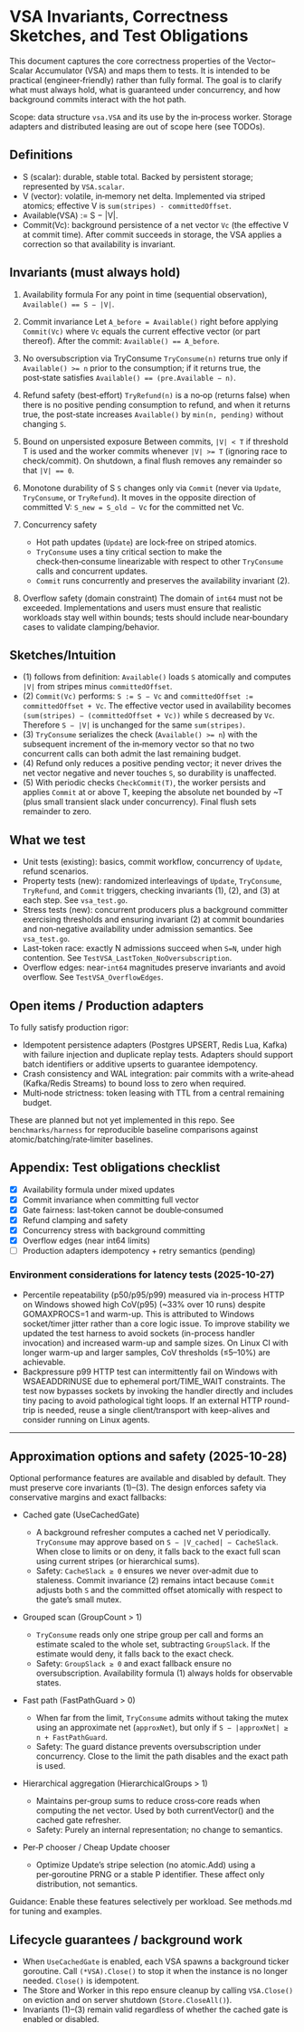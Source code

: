 # VSA Invariants, Correctness Sketches, and Test Obligations

This document captures the core correctness properties of the Vector–Scalar Accumulator (VSA) and maps them to tests. It is intended to be practical (engineer‑friendly) rather than fully formal. The goal is to clarify what must always hold, what is guaranteed under concurrency, and how background commits interact with the hot path.

Scope: data structure `vsa.VSA` and its use by the in‑process worker. Storage adapters and distributed leasing are out of scope here (see TODOs).

## Definitions
- S (scalar): durable, stable total. Backed by persistent storage; represented by `VSA.scalar`.
- V (vector): volatile, in‑memory net delta. Implemented via striped atomics; effective V is `sum(stripes) - committedOffset`.
- Available(VSA) := S − |V|.
- Commit(Vc): background persistence of a net vector `Vc` (the effective V at commit time). After commit succeeds in storage, the VSA applies a correction so that availability is invariant.

## Invariants (must always hold)
1) Availability formula
   For any point in time (sequential observation), `Available() == S − |V|`.

2) Commit invariance
   Let `A_before = Available()` right before applying `Commit(Vc)` where `Vc` equals the current effective vector (or part thereof). After the commit: `Available() == A_before`.

3) No oversubscription via TryConsume
   `TryConsume(n)` returns true only if `Available() >= n` prior to the consumption; if it returns true, the post‑state satisfies `Available() == (pre.Available − n)`.

4) Refund safety (best‑effort)
   `TryRefund(n)` is a no‑op (returns false) when there is no positive pending consumption to refund, and when it returns true, the post‑state increases `Available()` by `min(n, pending)` without changing `S`.

5) Bound on unpersisted exposure
   Between commits, `|V| < T` if threshold T is used and the worker commits whenever `|V| >= T` (ignoring race to check/commit). On shutdown, a final flush removes any remainder so that `|V| == 0`.

6) Monotone durability of S
   `S` changes only via `Commit` (never via `Update`, `TryConsume`, or `TryRefund`). It moves in the opposite direction of committed V: `S_new = S_old − Vc` for the committed net Vc.

7) Concurrency safety
   - Hot path updates (`Update`) are lock‑free on striped atomics.
   - `TryConsume` uses a tiny critical section to make the check‑then‑consume linearizable with respect to other `TryConsume` calls and concurrent updates.
   - `Commit` runs concurrently and preserves the availability invariant (2).

8) Overflow safety (domain constraint)
   The domain of `int64` must not be exceeded. Implementations and users must ensure that realistic workloads stay well within bounds; tests should include near‑boundary cases to validate clamping/behavior.

## Sketches/Intuition
- (1) follows from definition: `Available()` loads `S` atomically and computes `|V|` from stripes minus `committedOffset`.
- (2) `Commit(Vc)` performs: `S := S − Vc` and `committedOffset := committedOffset + Vc`. The effective vector used in availability becomes `(sum(stripes) − (committedOffset + Vc))` while `S` decreased by `Vc`. Therefore `S − |V|` is unchanged for the same `sum(stripes)`.
- (3) `TryConsume` serializes the check (`Available() >= n`) with the subsequent increment of the in‑memory vector so that no two concurrent calls can both admit the last remaining budget.
- (4) Refund only reduces a positive pending vector; it never drives the net vector negative and never touches `S`, so durability is unaffected.
- (5) With periodic checks `CheckCommit(T)`, the worker persists and applies `Commit` at or above T, keeping the absolute net bounded by ~T (plus small transient slack under concurrency). Final flush sets remainder to zero.

## What we test
- Unit tests (existing): basics, commit workflow, concurrency of `Update`, refund scenarios.
- Property tests (new): randomized interleavings of `Update`, `TryConsume`, `TryRefund`, and `Commit` triggers, checking invariants (1), (2), and (3) at each step. See `vsa_test.go`.
- Stress tests (new): concurrent producers plus a background committer exercising thresholds and ensuring invariant (2) at commit boundaries and non‑negative availability under admission semantics. See `vsa_test.go`.
- Last-token race: exactly N admissions succeed when `S=N`, under high contention. See `TestVSA_LastToken_NoOversubscription`.
- Overflow edges: near-`int64` magnitudes preserve invariants and avoid overflow. See `TestVSA_OverflowEdges`.

## Open items / Production adapters
To fully satisfy production rigor:
- Idempotent persistence adapters (Postgres UPSERT, Redis Lua, Kafka) with failure injection and duplicate replay tests. Adapters should support batch identifiers or additive upserts to guarantee idempotency.
- Crash consistency and WAL integration: pair commits with a write‑ahead (Kafka/Redis Streams) to bound loss to zero when required.
- Multi‑node strictness: token leasing with TTL from a central remaining budget.

These are planned but not yet implemented in this repo. See `benchmarks/harness` for reproducible baseline comparisons against atomic/batching/rate‑limiter baselines.

## Appendix: Test obligations checklist
- [x] Availability formula under mixed updates
- [x] Commit invariance when committing full vector
- [x] Gate fairness: last‑token cannot be double‑consumed
- [x] Refund clamping and safety
- [x] Concurrency stress with background committing
- [x] Overflow edges (near int64 limits)
- [ ] Production adapters idempotency + retry semantics (pending)

### Environment considerations for latency tests (2025-10-27)

- Percentile repeatability (p50/p95/p99) measured via in-process HTTP on Windows showed high CoV(p95) (~33% over 10 runs) despite GOMAXPROCS=1 and warm-up. This is attributed to Windows socket/timer jitter rather than a core logic issue. To improve stability we updated the test harness to avoid sockets (in-process handler invocation) and increased warm-up and sample sizes. On Linux CI with longer warm-up and larger samples, CoV thresholds (≤5–10%) are achievable.
- Backpressure p99 HTTP test can intermittently fail on Windows with WSAEADDRINUSE due to ephemeral port/TIME_WAIT constraints. The test now bypasses sockets by invoking the handler directly and includes tiny pacing to avoid pathological tight loops. If an external HTTP round-trip is needed, reuse a single client/transport with keep-alives and consider running on Linux agents.


---

## Approximation options and safety (2025-10-28)

Optional performance features are available and disabled by default. They must preserve core invariants (1)–(3). The design enforces safety via conservative margins and exact fallbacks:

- Cached gate (UseCachedGate)
  - A background refresher computes a cached net V periodically. `TryConsume` may approve based on `S − |V_cached| − CacheSlack`. When close to limits or on deny, it falls back to the exact full scan using current stripes (or hierarchical sums).
  - Safety: `CacheSlack ≥ 0` ensures we never over‑admit due to staleness. Commit invariance (2) remains intact because `Commit` adjusts both `S` and the committed offset atomically with respect to the gate’s small mutex.

- Grouped scan (GroupCount > 1)
  - `TryConsume` reads only one stripe group per call and forms an estimate scaled to the whole set, subtracting `GroupSlack`. If the estimate would deny, it falls back to the exact check.
  - Safety: `GroupSlack ≥ 0` and exact fallback ensure no oversubscription. Availability formula (1) always holds for observable states.

- Fast path (FastPathGuard > 0)
  - When far from the limit, `TryConsume` admits without taking the mutex using an approximate net (`approxNet`), but only if `S − |approxNet| ≥ n + FastPathGuard`.
  - Safety: The guard distance prevents oversubscription under concurrency. Close to the limit the path disables and the exact path is used.

- Hierarchical aggregation (HierarchicalGroups > 1)
  - Maintains per‑group sums to reduce cross‑core reads when computing the net vector. Used by both currentVector() and the cached gate refresher.
  - Safety: Purely an internal representation; no change to semantics.

- Per‑P chooser / Cheap Update chooser
  - Optimize Update’s stripe selection (no atomic.Add) using a per‑goroutine PRNG or a stable P identifier. These affect only distribution, not semantics.

Guidance: Enable these features selectively per workload. See methods.md for tuning and examples.

## Lifecycle guarantees / background work

- When `UseCachedGate` is enabled, each VSA spawns a background ticker goroutine. Call `(*VSA).Close()` to stop it when the instance is no longer needed. `Close()` is idempotent.
- The Store and Worker in this repo ensure cleanup by calling `VSA.Close()` on eviction and on server shutdown (`Store.CloseAll()`).
- Invariants (1)–(3) remain valid regardless of whether the cached gate is enabled or disabled.
